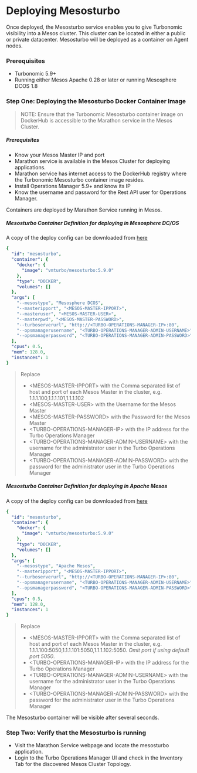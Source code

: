# Deploying Mesosturbo
Once deployed, the Mesosturbo service enables you to give Turbonomic visibility into a Mesos cluster. This cluster can be located in either a public or private datacenter. Mesosturbo will be deployed as a container on Agent nodes.

### Prerequisites
* Turbonomic 5.9+
* Running either Mesos Apache 0.28 or later or running Mesosphere DCOS 1.8

### Step One: Deploying the Mesosturbo Docker Container Image
> NOTE: Ensure that the Turbonomic Mesosturbo container image on DockerHub is accessible to the Marathon service in the Mesos Cluster.
##### Prerequisites 
* Know your Mesos Master IP and port
* Marathon service is available in the Mesos Cluster for deploying applications.
* Marathon service has internet access to the DockerHub registry where the Turbonomic Mesosturbo container image resides.
* Install Operations Manager 5.9+ and know its IP
* Know the username and password for the Rest API user for Operations Manager.

Containers are deployed by Marathon Service running in Mesos. 

##### Mesosturbo Container Definition for deploying in Mesosphere DC/OS

A copy of the deploy config can be downloaded from [here](deploy_dcos_mesosturbo_5.9_0.json)

```yaml
{
  "id": "mesosturbo",
  "container": {
    "docker": {
      "image": "vmturbo/mesosturbo:5.9.0"
    },
    "type": "DOCKER",
    "volumes": []
  },
  "args": [
    "--mesostype", "Mesosphere DCOS",
    "--masteripport", "<MESOS-MASTER-IPPORT>",
    "--masteruser", "<MESOS-MASTER-USER>",
    "--masterpwd", "<MESOS-MASTER-PASSWORD>",
    "--turboserverurl", "http://<TURBO-OPERATIONS-MANAGER-IP>:80",
    "--opsmanagerusername", "<TURBO-OPERATIONS-MANAGER-ADMIN-USERNAME>",
    "--opsmanagerpassword", "<TURBO-OPERATIONS-MANAGER-ADMIN-PASSWORD>" 
  ],
  "cpus": 0.5,
  "mem": 128.0,
  "instances": 1
}
```
> Replace 
> * \<MESOS-MASTER-IPPORT> with the Comma separated list of host and port of each Mesos Master in the cluster, 
 e.g. 1.1.1.100,1.1.1.101,1.1.1.102
> * \<MESOS-MASTER-USER> with the Username for the Mesos Master
> * \<MESOS-MASTER-PASSWORD> with the Password for the Mesos Master
> * \<TURBO-OPERATIONS-MANAGER-IP> with the IP address for the Turbo Operations Manager
> * \<TURBO-OPERATIONS-MANAGER-ADMIN-USERNAME> with the username for the administrator user in the Turbo Operations Manager
> * \<TURBO-OPERATIONS-MANAGER-ADMIN-PASSWORD> with the password for the administrator user in the Turbo Operations Manager

##### Mesosturbo Container Definition for deploying in Apache Mesos

A copy of the deploy config can be downloaded from [here](deploy_apache_mesosturbo_5.9_0.json)

```yaml
{
  "id": "mesosturbo",
  "container": {
    "docker": {
      "image": "vmturbo/mesosturbo:5.9.0"
    },
    "type": "DOCKER",
    "volumes": []
  },
  "args": [
    "--mesostype", "Apache Mesos",
    "--masteripport", "<MESOS-MASTER-IPPORT>",
    "--turboserverurl", "http://<TURBO-OPERATIONS-MANAGER-IP>:80",
    "--opsmanagerusername", "<TURBO-OPERATIONS-MANAGER-ADMIN-USERNAME>",
    "--opsmanagerpassword", "<TURBO-OPERATIONS-MANAGER-ADMIN-PASSWORD>" 
  ],
  "cpus": 0.5,
  "mem": 128.0,
  "instances": 1
}
```
> Replace 
> * \<MESOS-MASTER-IPPORT> with the Comma separated list of host and port of each Mesos Master in the cluster,
 e.g. 1.1.1.100:5050,1.1.1.101:5050,1.1.1.102:5050. *Omit port if using default port 5050*.
> * \<TURBO-OPERATIONS-MANAGER-IP> with the IP address for the Turbo Operations Manager
> * \<TURBO-OPERATIONS-MANAGER-ADMIN-USERNAME> with the username for the administrator user in the Turbo Operations Manager
> * \<TURBO-OPERATIONS-MANAGER-ADMIN-PASSWORD> with the password for the administrator user in the Turbo Operations Manager


The Mesosturbo container will be visible after several seconds. 

### Step Two: Verify that the Mesosturbo is running

* Visit the Marathon Service webpage and locate the mesosturbo application.
* Login to the Turbo Operations Manager UI and check in the Inventory Tab for the discovered Mesos Cluster Topology.

